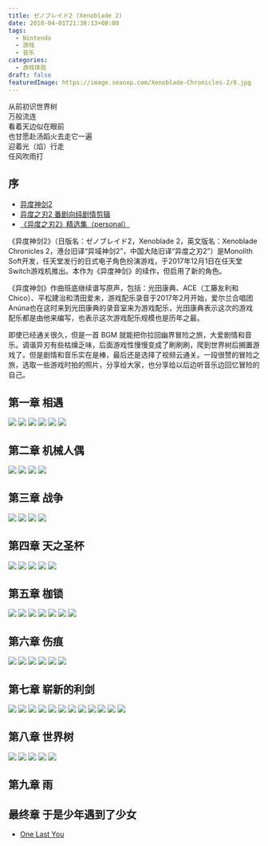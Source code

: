 ```yaml
---
title: ゼノブレイド2 (Xenoblade 2)
date: 2018-04-01T21:38:13+08:00
tags:
  - Nintendo
  - 游戏
  - 音乐
categories:
  - 游戏体验
draft: false
featuredImage: https://image.seanxp.com/Xenoblade-Chronicles-2/0.jpg
---
```

从前初识世界树  
万般流连  
看着天边似在眼前  
也甘愿赴汤蹈火去走它一遍  
迎着光（焰）行走  
任风吹雨打  
<!--more-->

## 序
* [异度神剑2](https://zh.wikipedia.org/zh-hans/%E5%BC%82%E5%BA%A6%E7%A5%9E%E5%89%912)
* [异度之刃2 番剧向纯剧情剪辑 ](https://www.bilibili.com/video/av16816894)
* [《异度之刃2》精选集（personal）](https://music.163.com/#/playlist?id=2117906913)

《异度神剑2》（日版名：ゼノブレイド2，Xenoblade 2，英文版名：Xenoblade Chronicles 2，港台旧译“异域神剑2”，中国大陆旧译“异度之刃2”）是Monolith Soft开发，任天堂发行的日式电子角色扮演游戏，于2017年12月1日在任天堂Switch游戏机推出。本作为《异度神剑》的续作，但启用了新的角色。

《异度神剑》作曲班底继续谱写原声，包括：光田康典、ACE（工藤友利和Chico）、平松建治和清田爱未，游戏配乐录音于2017年2月开始，爱尔兰合唱团Anúna也在这时来到光田康典的录音室来为游戏配乐，光田康典表示这次的游戏配乐都是由他来编写，也表示这次游戏配乐规模也是历年之最。

即使已经通关很久，但是一首 BGM 就能把你拉回幽界冒险之旅，大爱剧情和音乐。调谐异刃有些枯燥乏味，后面游戏性慢慢变成了刷刷刷，爬到世界树后搁置游戏了。但是剧情和音乐实在是棒，最后还是选择了视频云通关。一段很赞的冒险之旅，选取一些游戏时拍的照片，分享给大家，也分享给以后边听音乐边回忆冒险的自己。

## 第一章 相遇
![](https://image.seanxp.com/Xenoblade-Chronicles-2/1.jpg)
![](https://image.seanxp.com/Xenoblade-Chronicles-2/2.jpg)
![](https://image.seanxp.com/Xenoblade-Chronicles-2/3.jpg)
![](https://image.seanxp.com/Xenoblade-Chronicles-2/4.jpg)
![](https://image.seanxp.com/Xenoblade-Chronicles-2/5.jpg)
![](https://image.seanxp.com/Xenoblade-Chronicles-2/6.jpg)

## 第二章 机械人偶
![](https://image.seanxp.com/Xenoblade-Chronicles-2/7.jpg)
![](https://image.seanxp.com/Xenoblade-Chronicles-2/8.jpg)
![](https://image.seanxp.com/Xenoblade-Chronicles-2/9.jpg)
![](https://image.seanxp.com/Xenoblade-Chronicles-2/10.jpg)

## 第三章 战争
![](https://image.seanxp.com/Xenoblade-Chronicles-2/11.jpg)
![](https://image.seanxp.com/Xenoblade-Chronicles-2/12.jpg)
![](https://image.seanxp.com/Xenoblade-Chronicles-2/13.jpg)
![](https://image.seanxp.com/Xenoblade-Chronicles-2/14.jpg)

## 第四章 天之圣杯
![](https://image.seanxp.com/Xenoblade-Chronicles-2/15.jpg)
![](https://image.seanxp.com/Xenoblade-Chronicles-2/16.jpg)
![](https://image.seanxp.com/Xenoblade-Chronicles-2/17.jpg)
![](https://image.seanxp.com/Xenoblade-Chronicles-2/18.jpeg)
![](https://image.seanxp.com/Xenoblade-Chronicles-2/19.jpg)

## 第五章 枷锁
![](https://image.seanxp.com/Xenoblade-Chronicles-2/20.jpg)
![](https://image.seanxp.com/Xenoblade-Chronicles-2/21.jpeg)
![](https://image.seanxp.com/Xenoblade-Chronicles-2/22.jpeg)
![](https://image.seanxp.com/Xenoblade-Chronicles-2/23.jpeg)
![](https://image.seanxp.com/Xenoblade-Chronicles-2/24.jpeg)
![](https://image.seanxp.com/Xenoblade-Chronicles-2/25.jpeg)
![](https://image.seanxp.com/Xenoblade-Chronicles-2/26.jpeg)

## 第六章 伤痕

![](https://image.seanxp.com/Xenoblade-Chronicles-2/27.jpeg)
![](https://image.seanxp.com/Xenoblade-Chronicles-2/28.jpeg)
![](https://image.seanxp.com/Xenoblade-Chronicles-2/29.jpeg)
![](https://image.seanxp.com/Xenoblade-Chronicles-2/30.jpeg)
![](https://image.seanxp.com/Xenoblade-Chronicles-2/31.jpeg)
![](https://image.seanxp.com/Xenoblade-Chronicles-2/32.jpeg)
  
## 第七章 崭新的利剑
![](https://image.seanxp.com/Xenoblade-Chronicles-2/33.jpeg)
![](https://image.seanxp.com/Xenoblade-Chronicles-2/34.jpeg)
![](https://image.seanxp.com/Xenoblade-Chronicles-2/35.jpeg)
![](https://image.seanxp.com/Xenoblade-Chronicles-2/36.jpeg)
![](https://image.seanxp.com/Xenoblade-Chronicles-2/37.jpeg)
![](https://image.seanxp.com/Xenoblade-Chronicles-2/38.jpeg)
![](https://image.seanxp.com/Xenoblade-Chronicles-2/39.jpeg)
![](https://image.seanxp.com/Xenoblade-Chronicles-2/40.jpeg)
![](https://image.seanxp.com/Xenoblade-Chronicles-2/41.jpeg)
![](https://image.seanxp.com/Xenoblade-Chronicles-2/42.jpeg)
![](https://image.seanxp.com/Xenoblade-Chronicles-2/43.jpeg)
![](https://image.seanxp.com/Xenoblade-Chronicles-2/44.jpeg)

## 第八章 世界树

![](https://image.seanxp.com/Xenoblade-Chronicles-2/45.jpeg)
![](https://image.seanxp.com/Xenoblade-Chronicles-2/46.jpeg)
![](https://image.seanxp.com/Xenoblade-Chronicles-2/47.jpeg)
![](https://image.seanxp.com/Xenoblade-Chronicles-2/48.jpeg)
![](https://image.seanxp.com/Xenoblade-Chronicles-2/49.jpeg)

## 第九章 雨
## 最终章 于是少年遇到了少女
* [One Last You](https://music.163.com/#/song?id=565841129)
